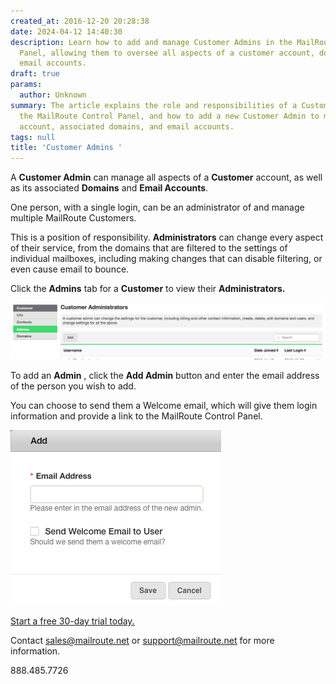 ```yaml
---
created_at: 2016-12-20 20:28:38
date: 2024-04-12 14:40:30
description: Learn how to add and manage Customer Admins in the MailRoute Control
  Panel, allowing them to oversee all aspects of a customer account, domains, and
  email accounts.
draft: true
params:
  author: Unknown
summary: The article explains the role and responsibilities of a Customer Admin in
  the MailRoute Control Panel, and how to add a new Customer Admin to manage a customer
  account, associated domains, and email accounts.
tags: null
title: 'Customer Admins '
---
```



A **Customer Admin** can manage all aspects of a **Customer** account, as well
as its associated **Domains** and **Email Accounts**.

One person, with a single login, can be an administrator of and manage
multiple MailRoute Customers.

This is a position of responsibility. **Administrators** can change every
aspect of their service, from the domains that are filtered to the settings of
individual mailboxes, including making changes that can disable filtering, or
even cause email to bounce.

Click the **Admins** tab for a **Customer** to view their **Administrators.**

![Screen_Shot_2018-04-06_at_1.40.59_PM.png](screen_shot_2018-04-06_at_14059_pm.png)

To add an **Admin** , click the **Add Admin** button and enter the email
address of the person you wish to add.

You can choose to send them a Welcome email, which will give them login
information and provide a link to the MailRoute Control Panel.

![Screen_Shot_2018-04-06_at_1.42.40_PM.png](screen_shot_2018-04-06_at_14240_pm.png)

[Start a free 30-day trial today.](http://mailroute.net/signup.html)

Contact [sales@mailroute.net](mailto:sales@mailroute.net) or
[support@mailroute.net](mailto:support@mailroute.net) for more information.

888.485.7726

